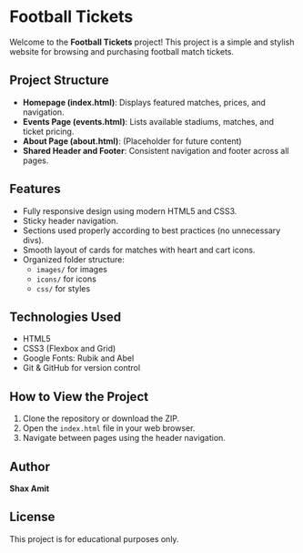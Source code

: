 # Football Tickets

Welcome to the **Football Tickets** project!
This project is a simple and stylish website for browsing and purchasing football match tickets.

## Project Structure
- **Homepage (index.html)**: Displays featured matches, prices, and navigation.
- **Events Page (events.html)**: Lists available stadiums, matches, and ticket pricing.
- **About Page (about.html)**: (Placeholder for future content)
- **Shared Header and Footer**: Consistent navigation and footer across all pages.

## Features
- Fully responsive design using modern HTML5 and CSS3.
- Sticky header navigation.
- Sections used properly according to best practices (no unnecessary divs).
- Smooth layout of cards for matches with heart and cart icons.
- Organized folder structure:
  - `images/` for images
  - `icons/` for icons
  - `css/` for styles

## Technologies Used
- HTML5
- CSS3 (Flexbox and Grid)
- Google Fonts: Rubik and Abel
- Git & GitHub for version control

## How to View the Project
1. Clone the repository or download the ZIP.
2. Open the `index.html` file in your web browser.
3. Navigate between pages using the header navigation.

## Author
**Shax Amit**

## License
This project is for educational purposes only.
